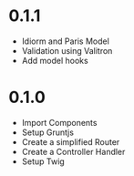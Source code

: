 # 0.1.1
- Idiorm and Paris Model
- Validation using Valitron
- Add model hooks

# 0.1.0
- Import Components
- Setup Gruntjs
- Create a simplified Router
- Create a Controller Handler
- Setup Twig